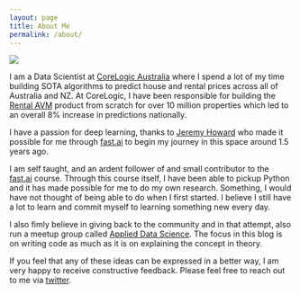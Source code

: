 ```yaml
---
layout: page
title: About Me
permalink: /about/
---
```


<div class="img-div" markdown="0">
  <image src="/images/AmanArora.png"/>
  <br />
</div>

I am a Data Scientist at [CoreLogic Australia](https://www.corelogic.com.au/) where I spend a lot of my time building SOTA algorithms to predict house and rental prices across all of Australia and NZ. At CoreLogic, I have been responsible for building the [Rental AVM](https://www.corelogic.com.au/products/rental-avm) product from scratch for over 10 million properties which led to an overall 8% increase in predictions nationally. 

I have a passion for deep learning, thanks to [Jeremy Howard](https://twitter.com/jeremyphoward) who made it possible for me through [fast.ai](fast.ai) to begin my journey in this space around 1.5 years ago.

I am self taught, and an ardent follower of and small contributor to the [fast.ai](fast.ai) course. Through this course itself, I have been able to pickup Python and it has made possible for me to do my own research. Something, I would have not thought of being able to do when I first started. I believe I still have a lot to learn and commit myself to learning something new every day.  

I also fimly believe in giving back to the community and in that attempt, also run a meetup group called [Applied Data Science](https://www.meetup.com/Applied-Data-Science-Sydney/). The focus in this blog is on writing code as much as it is on explaining the concept in theory. 

If you feel that any of these ideas can be expressed in a better way, I am very happy to receive constructive feedback. Please feel free to reach out to me via [twitter](https://twitter.com/amaarora).